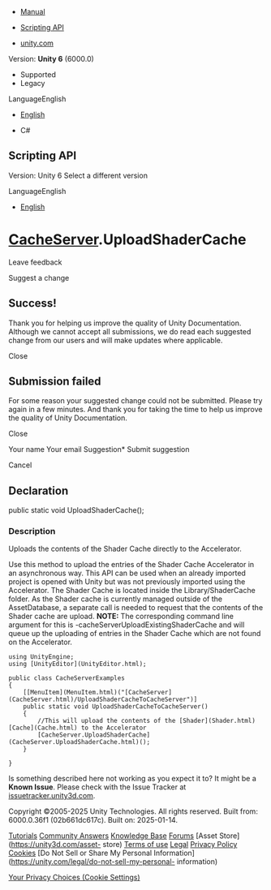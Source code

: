 [ ]()

  * [Manual](../Manual/index.html)
  * [Scripting API](../ScriptReference/index.html)

  * [unity.com](https://unity.com/)

Version: **Unity 6** (6000.0)

  * Supported
  * Legacy

LanguageEnglish

  * [English]()

  * C#

[ ](https://docs.unity3d.com)

## Scripting API

Version: Unity 6 Select a different version

LanguageEnglish

  * [English]()

#  [CacheServer](CacheServer.html).UploadShaderCache

Leave feedback

Suggest a change

## Success!

Thank you for helping us improve the quality of Unity Documentation. Although
we cannot accept all submissions, we do read each suggested change from our
users and will make updates where applicable.

Close

## Submission failed

For some reason your suggested change could not be submitted. Please <a>try
again</a> in a few minutes. And thank you for taking the time to help us
improve the quality of Unity Documentation.

Close

Your name Your email Suggestion* Submit suggestion

Cancel

[ ]()

## Declaration

public static void UploadShaderCache();

### Description

Uploads the contents of the Shader Cache directly to the Accelerator.

Use this method to upload the entries of the Shader Cache Accelerator in an
asynchronous way. This API can be used when an already imported project is
opened with Unity but was not previously imported using the Accelerator. The
Shader Cache is located inside the Library/ShaderCache folder. As the Shader
cache is currently managed outside of the AssetDatabase, a separate call is
needed to request that the contents of the Shader cache are upload. **NOTE:**
The corresponding command line argument for this is
-cacheServerUploadExistingShaderCache and will queue up the uploading of
entries in the Shader Cache which are not found on the Accelerator.

    
    
    using UnityEngine;
    using [UnityEditor](UnityEditor.html);  
      
    public class CacheServerExamples
    {
        [[MenuItem](MenuItem.html)("[CacheServer](CacheServer.html)/UploadShaderCacheToCacheServer")]
        public static void UploadShaderCacheToCacheServer()
        {
            //This will upload the contents of the [Shader](Shader.html) [Cache](Cache.html) to the Accelerator
            [CacheServer.UploadShaderCache](CacheServer.UploadShaderCache.html)();
        }  
      
    }

Is something described here not working as you expect it to? It might be a
**Known Issue**. Please check with the Issue Tracker at
[issuetracker.unity3d.com](https://issuetracker.unity3d.com).

Copyright ©2005-2025 Unity Technologies. All rights reserved. Built from:
6000.0.36f1 (02b661dc617c). Built on: 2025-01-14.

[Tutorials](https://unity3d.com/learn) [Community
Answers](https://answers.unity3d.com) [Knowledge
Base](https://support.unity3d.com/hc/en-us)
[Forums](https://forum.unity3d.com) [Asset Store](https://unity3d.com/asset-
store) [Terms of use](https://docs.unity3d.com/Manual/TermsOfUse.html)
[Legal](https://unity.com/legal) [Privacy
Policy](https://unity.com/legal/privacy-policy)
[Cookies](https://unity.com/legal/cookie-policy) [Do Not Sell or Share My
Personal Information](https://unity.com/legal/do-not-sell-my-personal-
information)

[Your Privacy Choices (Cookie Settings)](javascript:void\(0\);)


